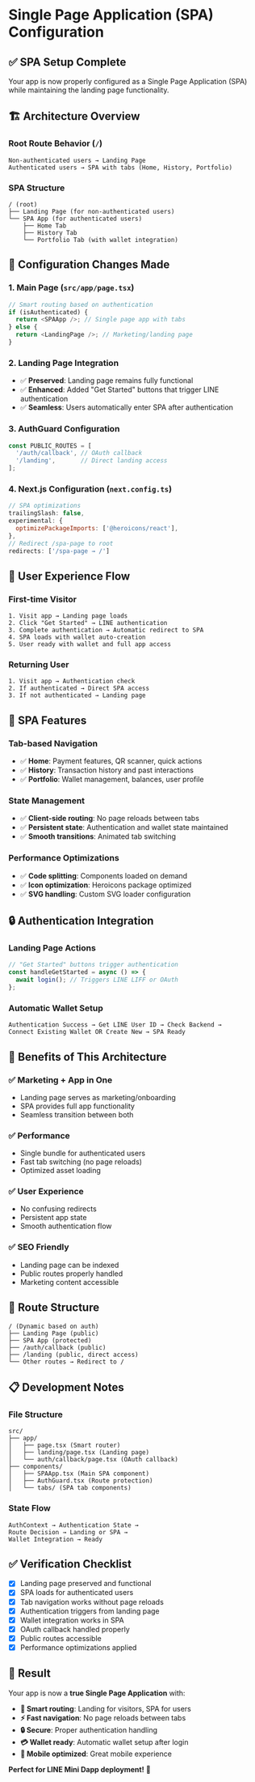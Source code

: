 # Single Page Application (SPA) Configuration

## ✅ **SPA Setup Complete**

Your app is now properly configured as a Single Page Application (SPA) while maintaining the landing page functionality.

## 🏗️ **Architecture Overview**

### **Root Route Behavior (`/`)**
```
Non-authenticated users → Landing Page
Authenticated users → SPA with tabs (Home, History, Portfolio)
```

### **SPA Structure**
```
/ (root)
├── Landing Page (for non-authenticated users)
└── SPA App (for authenticated users)
    ├── Home Tab
    ├── History Tab
    └── Portfolio Tab (with wallet integration)
```

## 🔧 **Configuration Changes Made**

### **1. Main Page (`src/app/page.tsx`)**
```javascript
// Smart routing based on authentication
if (isAuthenticated) {
  return <SPAApp />; // Single page app with tabs
} else {
  return <LandingPage />; // Marketing/landing page
}
```

### **2. Landing Page Integration**
- ✅ **Preserved**: Landing page remains fully functional
- ✅ **Enhanced**: Added "Get Started" buttons that trigger LINE authentication
- ✅ **Seamless**: Users automatically enter SPA after authentication

### **3. AuthGuard Configuration**
```javascript
const PUBLIC_ROUTES = [
  '/auth/callback', // OAuth callback
  '/landing',       // Direct landing access
];
```

### **4. Next.js Configuration (`next.config.ts`)**
```javascript
// SPA optimizations
trailingSlash: false,
experimental: {
  optimizePackageImports: ['@heroicons/react'],
},
// Redirect /spa-page to root
redirects: ['/spa-page → /']
```

## 🎯 **User Experience Flow**

### **First-time Visitor**
```
1. Visit app → Landing page loads
2. Click "Get Started" → LINE authentication
3. Complete authentication → Automatic redirect to SPA
4. SPA loads with wallet auto-creation
5. User ready with wallet and full app access
```

### **Returning User**
```
1. Visit app → Authentication check
2. If authenticated → Direct SPA access
3. If not authenticated → Landing page
```

## 📱 **SPA Features**

### **Tab-based Navigation**
- ✅ **Home**: Payment features, QR scanner, quick actions
- ✅ **History**: Transaction history and past interactions  
- ✅ **Portfolio**: Wallet management, balances, user profile

### **State Management**
- ✅ **Client-side routing**: No page reloads between tabs
- ✅ **Persistent state**: Authentication and wallet state maintained
- ✅ **Smooth transitions**: Animated tab switching

### **Performance Optimizations**
- ✅ **Code splitting**: Components loaded on demand
- ✅ **Icon optimization**: Heroicons package optimized
- ✅ **SVG handling**: Custom SVG loader configuration

## 🔒 **Authentication Integration**

### **Landing Page Actions**
```javascript
// "Get Started" buttons trigger authentication
const handleGetStarted = async () => {
  await login(); // Triggers LINE LIFF or OAuth
};
```

### **Automatic Wallet Setup**
```
Authentication Success → Get LINE User ID → Check Backend → 
Connect Existing Wallet OR Create New → SPA Ready
```

## 🚀 **Benefits of This Architecture**

### **✅ Marketing + App in One**
- Landing page serves as marketing/onboarding
- SPA provides full app functionality
- Seamless transition between both

### **✅ Performance**
- Single bundle for authenticated users
- Fast tab switching (no page reloads)
- Optimized asset loading

### **✅ User Experience**
- No confusing redirects
- Persistent app state
- Smooth authentication flow

### **✅ SEO Friendly**
- Landing page can be indexed
- Public routes properly handled
- Marketing content accessible

## 🔄 **Route Structure**

```
/ (Dynamic based on auth)
├── Landing Page (public)
├── SPA App (protected)
├── /auth/callback (public)
├── /landing (public, direct access)
└── Other routes → Redirect to /
```

## 📋 **Development Notes**

### **File Structure**
```
src/
├── app/
│   ├── page.tsx (Smart router)
│   ├── landing/page.tsx (Landing page)
│   └── auth/callback/page.tsx (OAuth callback)
├── components/
│   ├── SPAApp.tsx (Main SPA component)
│   ├── AuthGuard.tsx (Route protection)
│   └── tabs/ (SPA tab components)
```

### **State Flow**
```
AuthContext → Authentication State → 
Route Decision → Landing or SPA → 
Wallet Integration → Ready
```

## ✅ **Verification Checklist**

- [x] Landing page preserved and functional
- [x] SPA loads for authenticated users
- [x] Tab navigation works without page reloads
- [x] Authentication triggers from landing page
- [x] Wallet integration works in SPA
- [x] OAuth callback handled properly
- [x] Public routes accessible
- [x] Performance optimizations applied

## 🎉 **Result**

Your app is now a **true Single Page Application** with:
- **🎯 Smart routing**: Landing for visitors, SPA for users
- **⚡ Fast navigation**: No page reloads between tabs
- **🔒 Secure**: Proper authentication handling
- **💳 Wallet ready**: Automatic wallet setup after login
- **📱 Mobile optimized**: Great mobile experience

**Perfect for LINE Mini Dapp deployment!** 🚀
